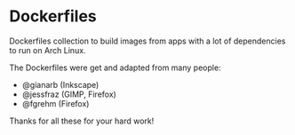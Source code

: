 # Dockerfiles
Dockerfiles collection to build images from apps with a lot of dependencies to run on Arch Linux.

The Dockerfiles were get and adapted from many people:
* @gianarb (Inkscape)
* @jessfraz (GIMP, Firefox)
* @fgrehm (Firefox)

Thanks for all these for your hard work!
